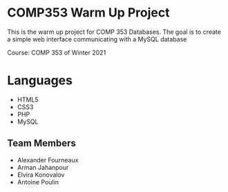 # COMP353 Warm Up Project
This is the warm up project for COMP 353 Databases. The goal is to create a simple web interface communicating with a MySQL database

Course: COMP 353 of Winter 2021

# Languages 

* HTML5
* CSS3
* PHP
* MySQL 

## Team Members

* Alexander Fourneaux
* Arman Jahanpour
* Elvira Konovalov
* Antoine Poulin
